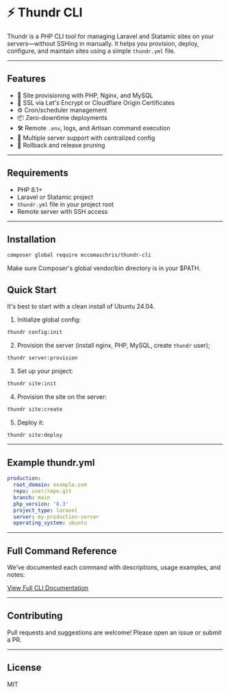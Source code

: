 # ⚡️ Thundr CLI

Thundr is a PHP CLI tool for managing Laravel and Statamic sites on your servers—without SSHing in manually. It helps you provision, deploy, configure, and maintain sites using a simple `thundr.yml` file.

---

## Features

- 🔧 Site provisioning with PHP, Nginx, and MySQL
- 🔐 SSL via Let's Encrypt or Cloudflare Origin Certificates
- ⚙️ Cron/scheduler management
- 📦 Zero-downtime deployments
- 🛠 Remote `.env`, logs, and Artisan command execution
- 📂 Multiple server support with centralized config
- 🧼 Rollback and release pruning

---

## Requirements

- PHP 8.1+
- Laravel or Statamic project
- `thundr.yml` file in your project root
- Remote server with SSH access

---

## Installation

```bash
composer global require mccomaschris/thundr-cli
```

Make sure Composer's global vendor/bin directory is in your $PATH.

## Quick Start
It's best to start with a clean install of Ubuntu 24.04.

1. Initialize global config:
```bash
thundr config:init
```

2. Provision the server (install nginx, PHP, MySQL, create `thundr` user);
```bash
thundr server:provision
```

3. Set up your project:
```bash
thundr site:init
```

4. Provision the site on the server:
```bash
thundr site:create
```

5. Deploy it:
```bash
thundr site:deploy
```

---

## Example thundr.yml
```yml
production:
  root_domain: example.com
  repo: user/repo.git
  branch: main
  php_version: '8.3'
  project_type: laravel
  server: my-production-server
  operating_system: ubuntu
```

---

## Full Command Reference
We’ve documented each command with descriptions, usage examples, and notes:

[View Full CLI Documentation](https://mccomaschris.github.io/thunder-cli/)

---

## Contributing
Pull requests and suggestions are welcome! Please open an issue or submit a PR.

---

## License
MIT
